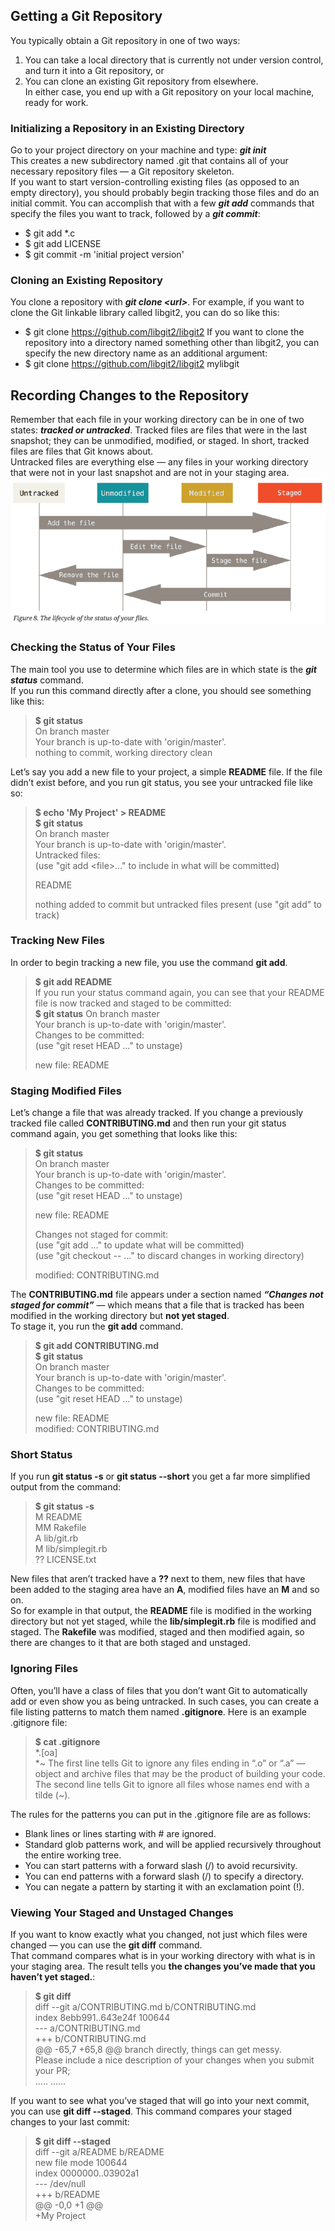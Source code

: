 ## Getting a Git Repository
You typically obtain a Git repository in one of two ways:  
1. You can take a local directory that is currently not under version control, and turn it into a Git repository, or  
2. You can clone an existing Git repository from elsewhere.  
In either case, you end up with a Git repository on your local machine, ready for work.
### Initializing a Repository in an Existing Directory
Go to your project directory on your machine and type: ***git init***  
This creates a new subdirectory named .git that contains all of your necessary repository files — a Git repository skeleton.  
If you want to start version-controlling existing files (as opposed to an empty directory), you should probably begin tracking those files and do an initial commit. You can accomplish that with a few ***git add*** commands that specify the files you want to track, followed by a ***git commit***:
* $ git add *.c
* $ git add LICENSE
* $ git commit -m 'initial project version'
### Cloning an Existing Repository
You clone a repository with ***git clone \<url>***. For example, if you want to clone the Git linkable library called libgit2, you can do so like this:  
  * $ git clone https://github.com/libgit2/libgit2
If you want to clone the repository into a directory named something other than libgit2, you can specify the new directory name as an additional argument:  
  * $ git clone https://github.com/libgit2/libgit2 mylibgit
## Recording Changes to the Repository
Remember that each file in your working directory can be in one of two states: ***tracked or untracked***. Tracked files are files that were in the last snapshot; they can be unmodified, modified, or staged. In short, tracked files are files that Git knows about.  
Untracked files are everything else — any files in your working directory that were not in your last snapshot and are not in your staging area.  
![image](https://github.com/bing1980/Pro-Git/blob/master/img/lifecycle.PNG)
### Checking the Status of Your Files
The main tool you use to determine which files are in which state is the ***git status*** command.  
If you run this command directly after a clone, you should see something like this:  
> **$ git status**    
> On branch master  
> Your branch is up-to-date with 'origin/master'.  
> nothing to commit, working directory clean  

Let’s say you add a new file to your project, a simple **README** file. If the file didn’t exist before, and you run git status, you see your untracked file like so:  
> **$ echo 'My Project' > README  
> $ git status**  
> On branch master  
> Your branch is up-to-date with 'origin/master'.  
> Untracked files:  
> (use "git add \<file>..." to include in what will be committed)    
> 
> README
> 
> nothing added to commit but untracked files present (use "git add" to track)
### Tracking New Files
In order to begin tracking a new file, you use the command **git add**.  
> **$ git add README**  
If you run your status command again, you can see that your README file is now tracked and staged to be committed:  
> **$ git status**
> On branch master  
> Your branch is up-to-date with 'origin/master'.  
> Changes to be committed:  
> (use "git reset HEAD <file>..." to unstage)  
>   
> new file: README
 
### Staging Modified Files
Let’s change a file that was already tracked. If you change a previously tracked file called **CONTRIBUTING.md** and then run your git status command again, you get something that looks like this:  
> **$ git status**  
> On branch master  
> Your branch is up-to-date with 'origin/master'.  
> Changes to be committed:  
> (use "git reset HEAD <file>..." to unstage)  
>   
> new file: README  
>   
> Changes not staged for commit:  
> (use "git add <file>..." to update what will be committed)  
> (use "git checkout -- <file>..." to discard changes in working directory) 
>  
> modified: CONTRIBUTING.md
>
 
The **CONTRIBUTING.md** file appears under a section named ***“Changes not staged for commit”*** — which means that a file that is tracked has been modified in the working directory but **not yet staged**.  
To stage it, you run the **git add** command.  
> **$ git add CONTRIBUTING.md**  
> **$ git status**  
> On branch master  
> Your branch is up-to-date with 'origin/master'.  
> Changes to be committed:  
> (use "git reset HEAD <file>..." to unstage)  
>   
> new file: README  
> modified: CONTRIBUTING.md  
>   

### Short Status
If you run **git status -s** or **git status --short** you get a far more simplified output from the command:  
> **$ git status -s**  
> M README  
> MM Rakefile  
> A lib/git.rb  
> M lib/simplegit.rb  
> ?? LICENSE.txt  

New files that aren’t tracked have a **??** next to them, new files that have been added to the staging area have an **A**, modified files have an **M** and so on.  
So for example in that output, the **README** file is modified in the working directory but not yet staged, while the **lib/simplegit.rb** file is modified and staged. The **Rakefile** was modified, staged and then modified again, so there are changes to it that are both staged and unstaged.
### Ignoring Files
Often, you’ll have a class of files that you don’t want Git to automatically add or even show you as being untracked. In such cases, you can create a file listing patterns to match them named **.gitignore**. Here is an example .gitignore file:  
> **$ cat .gitignore**  
> \*.[oa]    
> \*~
The first line tells Git to ignore any files ending in “.o” or “.a” — object and archive files that may be the product of building your code. The second line tells Git to ignore all files whose names end with a tilde (~).  

The rules for the patterns you can put in the .gitignore file are as follows:  
* Blank lines or lines starting with # are ignored.
* Standard glob patterns work, and will be applied recursively throughout the entire working tree.
* You can start patterns with a forward slash (/) to avoid recursivity.
* You can end patterns with a forward slash (/) to specify a directory.
* You can negate a pattern by starting it with an exclamation point (!).

### Viewing Your Staged and Unstaged Changes
If you want to know exactly what you changed, not just which files were changed — you can use the **git diff** command.  
That command compares what is in your working directory with what is in your staging area. The result tells you **the changes you’ve made that you haven’t yet staged.**:
> **$ git diff**  
> diff --git a/CONTRIBUTING.md b/CONTRIBUTING.md  
> index 8ebb991..643e24f 100644  
> --- a/CONTRIBUTING.md  
> +++ b/CONTRIBUTING.md  
> @@ -65,7 +65,8 @@ branch directly, things can get messy.  
> Please include a nice description of your changes when you submit your PR;  
> ..... ......

If you want to see what you’ve staged that will go into your next commit, you can use **git diff --staged**. This command compares your staged changes to your last commit:  
> **$ git diff --staged**  
> diff --git a/README b/README  
> new file mode 100644  
> index 0000000..03902a1  
> --- /dev/null  
> +++ b/README  
> @@ -0,0 +1 @@  
> +My Project  



